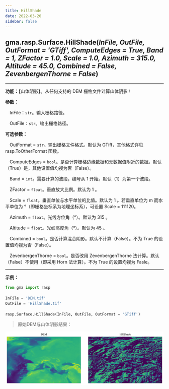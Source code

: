 ```yaml
---
title: HillShade
date: 2022-03-20
sidebar: false
---
```


## gma.rasp.Surface.**HillShade**(*InFile, OutFile, OutFormat = 'GTiff', ComputeEdges = True, Band = 1, ZFactor = 1.0, Scale = 1.0, Azimuth = 315.0, Altitude = 45.0, Combined = False, ZevenbergenThorne = False*)

---

**功能：**【山体阴影】。从任何支持的 DEM 栅格文件计算山体阴影！

**参数：** 

&emsp;InFile：`str`。输入栅格路径。

&emsp;OutFile：`str`。输出栅格路径。

**可选参数：**

&emsp;OutFormat  = `str`。输出栅格文件格式。默认为 GTiff，其他格式详见 rasp.ToOtherFormat 函数。

&emsp;ComputeEdges = `bool`。是否计算栅格边缘数据和无数据值附近的数据。默认（True）是，其他设置值均视为否（False）。

&emsp;Band = `int`。需要计算的波段，编号从 1 开始。默认（1）为第一个波段。

&emsp;ZFactor = `float`。垂直放大比例。默认为 1 。

&emsp;Scale = `float`。垂直单位与水平单位的比值。默认为 1 。若垂直单位为 m 而水平单位为 °（即栅格坐标系为地理坐标系），可设置 Scale = 111120。

&emsp;Azimuth = `float`。光线方位角（°）。默认为 315 。

&emsp;Altitude = `float`。光线高度角（°）。默认为 45 。

&emsp;Combined = `bool`。是否计算混合阴影。默认不计算（False）。不为 True 的设置值均视为否（False）。

&emsp;ZevenbergenThorne = `bool`。是否改用 ZevenbergenThorne 法计算。默认（False）不使用（即采用 Horn 法计算）。不为 True 的设置均视为 Fasle。

---

**示例：**

```python
from gma import rasp

InFile = 'DEM.tif'
OutFile = 'HillShade.tif'

rasp.Surface.HillShade(InFile, OutFile, OutFormat = 'GTiff')
```

> 原始DEM与山体阴影结果：

![](/rasp/HillShade.png)